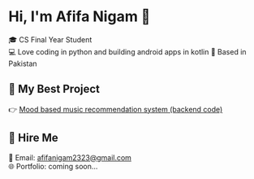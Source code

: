 # Hi, I'm Afifa Nigam 👋

🎓 CS Final Year Student  
💻 Love coding in python and building android apps in kotlin 
📍 Based in Pakistan

## 📌 My Best Project
👉 [Mood based music recommendation system (backend code)](https://github.com/afifa1810/mood_backend)

## 💼 Hire Me
📧 Email: afifanigam2323@gmail.com  
🌐 Portfolio: coming soon...

